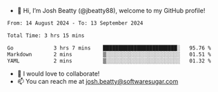 - 👋 Hi, I’m Josh Beatty (@jbeatty88), welcome to my GitHub profile!

<!--START_SECTION:waka-->

```txt
From: 14 August 2024 - To: 13 September 2024

Total Time: 3 hrs 15 mins

Go             3 hrs 7 mins    ████████████████████████░   95.76 %
Markdown       2 mins          ▒░░░░░░░░░░░░░░░░░░░░░░░░   01.51 %
YAML           2 mins          ▒░░░░░░░░░░░░░░░░░░░░░░░░   01.32 %
```

<!--END_SECTION:waka-->

- 💞️ I would love to collaborate!
- 📫 You can reach me at josh.beatty@softwaresugar.com

<!---
jbeatty88/jbeatty88 is a ✨ special ✨ repository because its `README.md` (this file) appears on your GitHub profile.
You can click the Preview link to take a look at your changes.
--->
